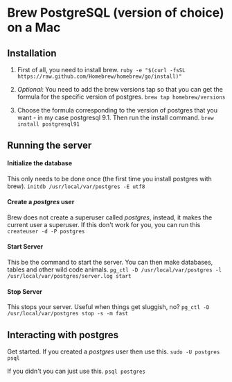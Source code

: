 # Brew PostgreSQL (version of choice) on a Mac

## Installation
1. First of all, you need to install brew.
`ruby -e "$(curl -fsSL https://raw.github.com/Homebrew/homebrew/go/install)"`

2. *Optional*: You need to add the brew versions tap so that you can get the formula for the specific version of postgres.
`brew tap homebrew/versions`

3. Choose the formula corresponding to the version of postgres that you want - in my case postgresql 9.1. Then run the install command.
`brew install postgresql91`

## Running the server
#### Initialize the database
This only needs to be done once (the first time you install postgres with brew).
`initdb /usr/local/var/postgres -E utf8`

#### Create a *postgres* user
Brew does not create a superuser called *postgres*, instead, it makes the current user a superuser. If this don't work for you, you can run this
`createuser -d -P postgres`

#### Start Server
This be the command to start the server. You can then make databases, tables and other wild code animals.
`pg_ctl -D /usr/local/var/postgres -l /usr/local/var/postgres/server.log start`

#### Stop Server
This stops your server. Useful when things get sluggish, no?
`pg_ctl -D /usr/local/var/postgres stop -s -m fast`

## Interacting with postgres
Get started. If you created a *postgres* user then use this.
`sudo -U postgres psql`

If you didn't you can just use this.
`psql postgres`